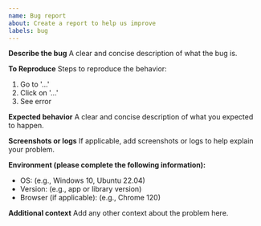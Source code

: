 ```yaml
---
name: Bug report
about: Create a report to help us improve
labels: bug
---
```



**Describe the bug**
A clear and concise description of what the bug is.


**To Reproduce**
Steps to reproduce the behavior:
1. Go to '...'
2. Click on '...'
3. See error


**Expected behavior**
A clear and concise description of what you expected to happen.


**Screenshots or logs**
If applicable, add screenshots or logs to help explain your problem.


**Environment (please complete the following information):**
- OS: (e.g., Windows 10, Ubuntu 22.04)
- Version: (e.g., app or library version)
- Browser (if applicable): (e.g., Chrome 120)


**Additional context**
Add any other context about the problem here.
